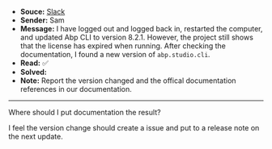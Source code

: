 - **Souce:** [Slack](https://smart-surgery-tek.slack.com/archives/C06MG9CDTGU/p1723085393664359)
- **Sender:** Sam
- **Message:** I have logged out and logged back in, restarted the computer, and updated Abp CLI to version 8.2.1. However, the project still shows that the license has expired when running. After checking the documentation, I found a new version of `abp.studio.cli`.
- **Read:** ✅
- **Solved:** 
- **Note:** Report the version changed and the offical documentation references in our documentation.
---
Where should I put documentation the result?

I feel the version change should create a issue and put to a release note on the next update.